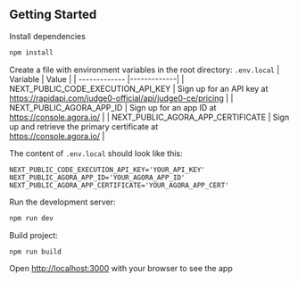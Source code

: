 ## Getting Started

Install dependencies

```bash
npm install
```

Create a file with environment variables in the root directory: `.env.local`
| Variable | Value |
| ------------- |-------------|
| NEXT_PUBLIC_CODE_EXECUTION_API_KEY | Sign up for an API key at <br/> https://rapidapi.com/judge0-official/api/judge0-ce/pricing |
| NEXT_PUBLIC_AGORA_APP_ID | Sign up for an app ID at <br/> https://console.agora.io/ |
| NEXT_PUBLIC_AGORA_APP_CERTIFICATE | Sign up and retrieve the primary certificate at <br/> https://console.agora.io/ |

The content of `.env.local` should look like this:

```
NEXT_PUBLIC_CODE_EXECUTION_API_KEY='YOUR_API_KEY'
NEXT_PUBLIC_AGORA_APP_ID='YOUR_AGORA_APP_ID'
NEXT_PUBLIC_AGORA_APP_CERTIFICATE='YOUR_AGORA_APP_CERT'
```

Run the development server:

```bash
npm run dev
```

Build project:

```bash
npm run build
```

Open [http://localhost:3000](http://localhost:3000) with your browser to see the app
